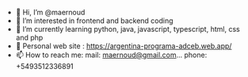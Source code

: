 - 👋 Hi, I’m @maernoud
- 👀 I’m interested in frontend and backend coding
- 🌱 I’m currently learning python, java, javascript, typescript, html, css and php
- 💞️ Personal web site : https://argentina-programa-adceb.web.app/
- 📫 How to reach me: 
                      mail: maernoud@gmail.com...
                      phone: +5493512336891
<!---
maernoud/maernoud is a ✨ special ✨ repository because its `README.md` (this file) appears on your GitHub profile.
You can click the Preview link to take a look at your changes.
--->
